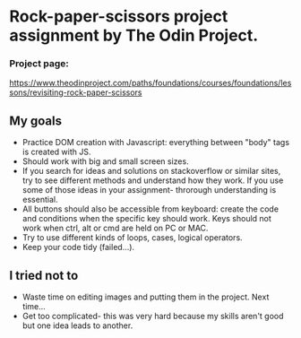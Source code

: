 # Rock-paper-scissors project assignment by The Odin Project.

### Project page:

https://www.theodinproject.com/paths/foundations/courses/foundations/lessons/revisiting-rock-paper-scissors

## My goals

- Practice DOM creation with Javascript: everything between "body" tags is created with JS.
- Should work with big and small screen sizes.
- If you search for ideas and solutions on stackoverflow or similar sites, try to see different methods and understand how they work. If you use some of those ideas in your assignment- throrough understanding is essential.
- All buttons should also be accessible from keyboard: create the code and conditions when the specific key should work. Keys should not work when ctrl, alt or cmd are held on PC or MAC.
- Try to use different kinds of loops, cases, logical operators.
- Keep your code tidy (failed...).

## I tried not to

- Waste time on editing images and putting them in the project. Next time...
- Get too complicated- this was very hard because my skills aren't good but one idea leads to another.
